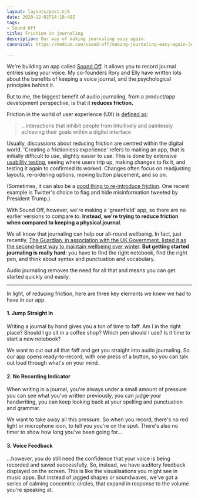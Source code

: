 ```yaml
---
layout: layouts/post.njk
date: 2020-12-02T14:18:49Z
tags:
- Sound Off
title: Friction in journaling
description: Our way of making journaling easy again.
canonical: https://medium.com/sound-off/making-journaling-easy-again-3dad70d39d68

---
```

We're building an app called [Sound Off](https://medium.com/sound-off). It allows you to record journal entries using your voice. My co-founders Rory and Elly have written lots about the benefits of keeping a voice journal, and the psychological principles behind it.

But to me, the biggest benefit of audio journaling, from a product/app development perspective, is that it **reduces friction.**

Friction in the world of user experience (UX) is [defined as](https://www.dtelepathy.com/blog/business/strategic-ux-the-art-of-reducing-friction):

> …interactions that inhibit people from intuitively and painlessly achieving their goals within a digital interface

Usually, discussions about reducing friction are centred within the digital world. 'Creating a frictionless experience' refers to making an app, that is initially difficult to use, slightly easier to use. This is done by extensive [usability testing](https://medium.com/p/c34034150234/), seeing where users trip up, making changes to fix it, and testing it again to confirmed its worked. Changes often focus on readjusting layouts, re-ordering options, moving button placement, and so on.

(Sometimes, it can also be a [good thing to re-introduce friction](https://uxplanet.org/when-friction-in-design-is-good-for-ux-e2dd82cfab67). One recent example is Twitter's choice to flag and hide misinformation tweeted by President Trump.)

With Sound Off, however, we're making a 'greenfield' app, so there are no earlier versions to compare to. **Instead, we're trying to reduce friction when compared to keeping a physical journal**.

We all know that journaling can help our all-round wellbeing. In fact, just recently, [The Guardian, in association with the UK Government, listed it as the second-best way to maintain wellbeing over winter](https://www.theguardian.com/all-in-all-together/2020/nov/20/10-ways-to-maintain-all-round-wellbeing-this-winter). **But getting started journaling is really hard**: you have to find the right notebook, find the right pen, and think about syntax and punctuation and vocabulary.

Audio journaling removes the need for all that and means you can get started quickly and easily.

***

In light, of reducing friction, here are three key elements we knew we had to have in our app.

#### 1. Jump Straight In

Writing a journal by hand gives you a ton of time to faff. Am I in the right place? Should I go sit in a coffee shop? Which pen should I use? Is it time to start a new notebook?

We want to cut out all that faff and get you straight into audio journaling. So our app opens ready-to-record, with one press of a button, so you can talk out loud through what's on your mind.

#### 2. No Recording Indicator

When writing in a journal, you're always under a small amount of pressure: you can see what you've written previously, you can judge your handwriting, you can keep looking back at your spelling and punctuation and grammar.

We want to take away all this pressure. So when you record, there's no red light or microphone icon, to tell you you're on the spot. There's also no timer to show how long you've been going for…

#### 3. Voice Feedback

…however, you do still need the confidence that your voice is being recorded and saved successfully. So, instead, we have auditory feedback displayed on the screen. This is like the visualisations you might see in music apps. But instead of jagged shapes or soundwaves, we've got a series of calming concentric circles, that expand in response to the volume you're speaking at.